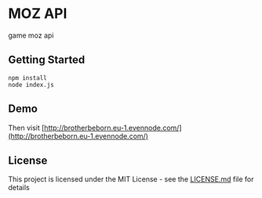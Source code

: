 # MOZ API
game moz api
## Getting Started
```
npm install
node index.js
```
## Demo

Then visit [http://brotherbeborn.eu-1.evennode.com/](http://brotherbeborn.eu-1.evennode.com/)

## License

This project is licensed under the MIT License - see the [LICENSE.md](LICENSE.md) file for details

